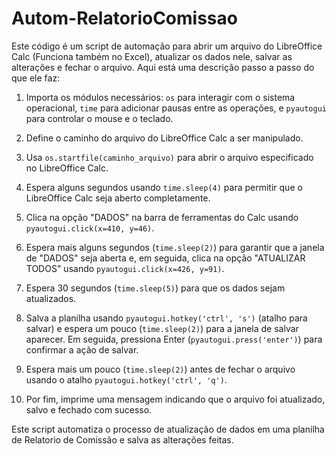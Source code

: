 # Autom-RelatorioComissao
 Este código é um script de automação para abrir um arquivo do LibreOffice Calc (Funciona também no Excel), atualizar os dados nele, salvar as alterações e fechar o arquivo. Aqui está uma descrição passo a passo do que ele faz:

1. Importa os módulos necessários: `os` para interagir com o sistema operacional, `time` para adicionar pausas entre as operações, e `pyautogui` para controlar o mouse e o teclado.

2. Define o caminho do arquivo do LibreOffice Calc a ser manipulado.

3. Usa `os.startfile(caminho_arquivo)` para abrir o arquivo especificado no LibreOffice Calc.

4. Espera alguns segundos usando `time.sleep(4)` para permitir que o LibreOffice Calc seja aberto completamente.

5. Clica na opção "DADOS" na barra de ferramentas do Calc usando `pyautogui.click(x=410, y=46)`.

6. Espera mais alguns segundos (`time.sleep(2)`) para garantir que a janela de "DADOS" seja aberta e, em seguida, clica na opção "ATUALIZAR TODOS" usando `pyautogui.click(x=426, y=91)`.

7. Espera 30 segundos (`time.sleep(5)`) para que os dados sejam atualizados.

8. Salva a planilha usando `pyautogui.hotkey('ctrl', 's')` (atalho para salvar) e espera um pouco (`time.sleep(2)`) para a janela de salvar aparecer. Em seguida, pressiona Enter (`pyautogui.press('enter')`) para confirmar a ação de salvar.

9. Espera mais um pouco (`time.sleep(2)`) antes de fechar o arquivo usando o atalho `pyautogui.hotkey('ctrl', 'q')`.

10. Por fim, imprime uma mensagem indicando que o arquivo foi atualizado, salvo e fechado com sucesso.

Este script automatiza o processo de atualização de dados em uma planilha de Relatorio de Comissão e salva as alterações feitas.
